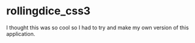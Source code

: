 # rollingdice_css3
I thought this was so cool so I had to try and make my own version of this application.
